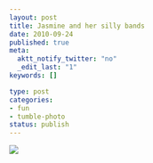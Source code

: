 ```yaml
--- 
layout: post
title: Jasmine and her silly bands
date: 2010-09-24
published: true
meta: 
  aktt_notify_twitter: "no"
  _edit_last: "1"
keywords: []

type: post
categories: 
- fun
- tumble-photo
status: publish
---
```



[![](http://liblab.net/andyeick/files/2010/09/photo6-300x224.jpg)](http://liblab.net/andyeick/files/2010/09/photo6.jpg)
